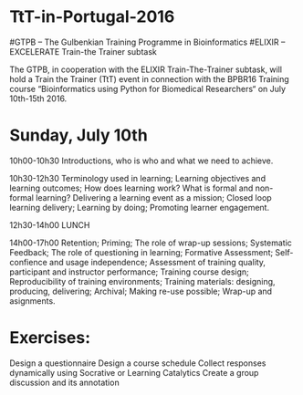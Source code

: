 # TtT-in-Portugal-2016
#GTPB – The Gulbenkian Training Programme in Bioinformatics
#ELIXIR – EXCELERATE Train-the Trainer subtask

The GTPB, in cooperation with the ELIXIR Train-The-Trainer subtask, will hold a Train the Trainer (TtT) event in connection with the BPBR16 Training course “Bioinformatics using Python for Biomedical Researchers“ on July 10th-15th 2016.

# Sunday, July 10th

 10h00-10h30 Introductions, who is who and what we need to achieve.

 10h30-12h30
  Terminology used in learning; 
  Learning objectives and learning outcomes;
  How does learning work?
  What is formal and non-formal learning?
  Delivering a learning event as a mission;
  Closed loop learning delivery;
  Learning by doing;
  Promoting learner engagement.

 12h30-14h00 LUNCH

 14h00-17h00 
  Retention;
  Priming; 
  The role of wrap-up sessions;
  Systematic Feedback;
  The role of questioning in learning; Formative Assessment;
  Self-confience and usage independence;
  Assessment of training quality, participant and instructor performance;
  Training course design;
  Reproducibility of training environments;
  Training materials: designing, producing, delivering; Archival; Making re-use possible;
  Wrap-up and asignments.

# Exercises:
  Design a questionnaire
  Design a course schedule
  Collect responses dynamically using Socrative or Learning Catalytics
  Create a group discussion and its annotation
  
